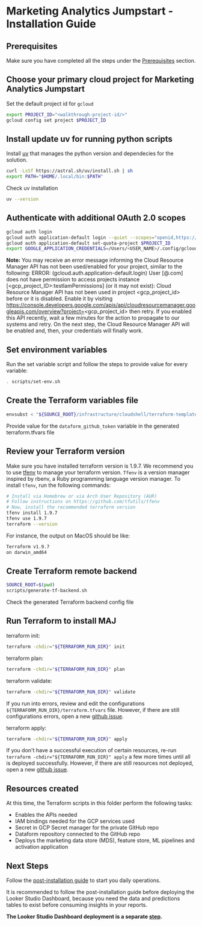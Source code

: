 # Marketing Analytics Jumpstart - Installation Guide

## Prerequisites
Make sure you have completed all the steps under the [Prerequisites](https://github.com/GoogleCloudPlatform/marketing-analytics-jumpstart/tree/main/infrastructure#prerequisites) section.

## Choose your primary cloud project for Marketing Analytics Jumpstart
<walkthrough-project-setup></walkthrough-project-setup>

Set the default project id for `gcloud`
```sh
export PROJECT_ID="<walkthrough-project-id/>"
gcloud config set project $PROJECT_ID
```

## Install update uv for running python scripts
Install [uv](https://docs.astral.sh/uv/) that manages the python version and dependecies for the solution.

```sh
curl -LsSf https://astral.sh/uv/install.sh | sh
export PATH="$HOME/.local/bin:$PATH" 
```

Check uv installation
```sh
uv --version
```

## Authenticate with additional OAuth 2.0 scopes
```sh
gcloud auth login
gcloud auth application-default login --quiet --scopes="openid,https://www.googleapis.com/auth/userinfo.email,https://www.googleapis.com/auth/cloud-platform,https://www.googleapis.com/auth/sqlservice.login,https://www.googleapis.com/auth/analytics,https://www.googleapis.com/auth/analytics.edit,https://www.googleapis.com/auth/analytics.provision,https://www.googleapis.com/auth/analytics.readonly,https://www.googleapis.com/auth/accounts.reauth"
gcloud auth application-default set-quota-project $PROJECT_ID
export GOOGLE_APPLICATION_CREDENTIALS=/Users/<USER_NAME>/.config/gcloud/application_default_credentials.json
```
**Note:** You may receive an error message informing the Cloud Resource Manager API has not been used/enabled for your project, similar to the following: 
ERROR: (gcloud.auth.application-default.login) User [<ldap>@<company>.com] does not have permission to access projects instance [<gcp_project_ID>:testIamPermissions] (or it may not exist): Cloud Resource Manager API has not been used in project <gcp_project_id> before or it is disabled. Enable it by visiting https://console.developers.google.com/apis/api/cloudresourcemanager.googleapis.com/overview?project=<gcp_project_id> then retry. If you enabled this API recently, wait a few minutes for the action to propagate to our systems and retry.
On the next step, the Cloud Resource Manager API will be enabled and, then, your credentials will finally work.

## Set environment variables
Run the set variable script and follow the steps to provide value for every variable:
```sh
. scripts/set-env.sh
```

## Create the Terraform variables file
```sh
envsubst < "${SOURCE_ROOT}/infrastructure/cloudshell/terraform-template.tfvars" > "${TERRAFORM_RUN_DIR}/terraform.tfvars"
```
Provide value for the `dataform_github_token` variable in the generated 
<walkthrough-editor-open-file filePath="infrastructure/terraform/terraform.tfvars">terraform.tfvars file</walkthrough-editor-open-file>


## Review your Terraform version
Make sure you have installed terraform version is 1.9.7. We recommend you to use [tfenv](https://github.com/tfutils/tfenv) to manage your terraform version.
`Tfenv` is a version manager inspired by rbenv, a Ruby programming language version manager.
To install `tfenv`, run the following commands:
```sh
# Install via Homebrew or via Arch User Repository (AUR)
# Follow instructions on https://github.com/tfutils/tfenv
# Now, install the recommended terraform version 
tfenv install 1.9.7
tfenv use 1.9.7
terraform --version
```
For instance, the output on MacOS should be like:
```sh
Terraform v1.9.7
on darwin_amd64
```

## Create Terraform remote backend
```sh
SOURCE_ROOT=$(pwd)
scripts/generate-tf-backend.sh
```
<walkthrough-editor-open-file filePath="infrastructure/terraform/backend.tf">Check the generated Terraform backend config file</walkthrough-editor-open-file>

## Run Terraform to install MAJ
terraform init:
```sh
terraform -chdir="${TERRAFORM_RUN_DIR}" init
```

terraform plan:
```sh
terraform -chdir="${TERRAFORM_RUN_DIR}" plan
```

terraform validate:
```sh
terraform -chdir="${TERRAFORM_RUN_DIR}" validate
```
If you run into errors, review and edit the configurations `${TERRAFORM_RUN_DIR}/terraform.tfvars` file. However, if there are still configurations errors, open a new [github issue](https://github.com/GoogleCloudPlatform/marketing-analytics-jumpstart/issues/).

terraform apply:
```sh
terraform -chdir="${TERRAFORM_RUN_DIR}" apply
```
If you don't have a successful execution of certain resources, re-run `terraform -chdir="${TERRAFORM_RUN_DIR}" apply` a few more times until all is deployed successfully. However, if there are still resources not deployed, open a new [github issue](https://github.com/GoogleCloudPlatform/marketing-analytics-jumpstart/issues/).

## Resources created

At this time, the Terraform scripts in this folder perform the following tasks:

- Enables the APIs needed
- IAM bindings needed for the GCP services used
- Secret in GCP Secret manager for the private GitHub repo
- Dataform repository connected to the GitHub repo
- Deploys the marketing data store (MDS), feature store, ML pipelines and activation application

## Next Steps

Follow the [post-installation guide](./POST-INSTALLATION.md) to start you daily operations.

It is recommended to follow the post-installation guide before deploying the Looker Studio Dashboard, because you need the data and predictions tables to exist before consuming insights in your reports.

**The Looker Studio Dashboard deployment is a separate [step](https://github.com/GoogleCloudPlatform/marketing-analytics-jumpstart/blob/main/python/lookerstudio/README.md).**
